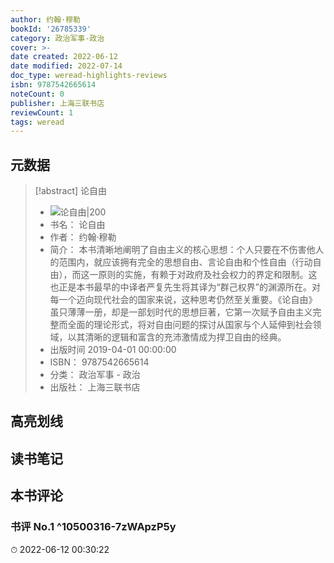 ```yaml
---
author: 约翰·穆勒
bookId: '26785339'
category: 政治军事-政治
cover: >-
date created: 2022-06-12
date modified: 2022-07-14
doc_type: weread-highlights-reviews
isbn: 9787542665614
noteCount: 0
publisher: 上海三联书店
reviewCount: 1
tags: weread
---
```


## 元数据

> [!abstract] 论自由
> - ![ 论自由|200](https://wfqqreader-1252317822.image.myqcloud.com/cover/339/26785339/t7_26785339.jpg)
> - 书名： 论自由
> - 作者： 约翰·穆勒
> - 简介： 本书清晰地阐明了自由主义的核心思想：个人只要在不伤害他人的范围内，就应该拥有完全的思想自由、言论自由和个性自由（行动自由），而这一原则的实施，有赖于对政府及社会权力的界定和限制。这也正是本书最早的中译者严复先生将其译为“群己权界”的渊源所在。对每一个迈向现代社会的国家来说，这种思考仍然至关重要。《论自由》虽只薄薄一册，却是一部划时代的思想巨著，它第一次赋予自由主义完整而全面的理论形式，将对自由问题的探讨从国家与个人延伸到社会领域，以其清晰的逻辑和富含的充沛激情成为捍卫自由的经典。
> - 出版时间 2019-04-01 00:00:00
> - ISBN： 9787542665614
> - 分类： 政治军事 - 政治
> - 出版社： 上海三联书店

## 高亮划线

## 读书笔记

## 本书评论

### 书评 No.1 ^10500316-7zWApzP5y

⏱ 2022-06-12 00:30:22
